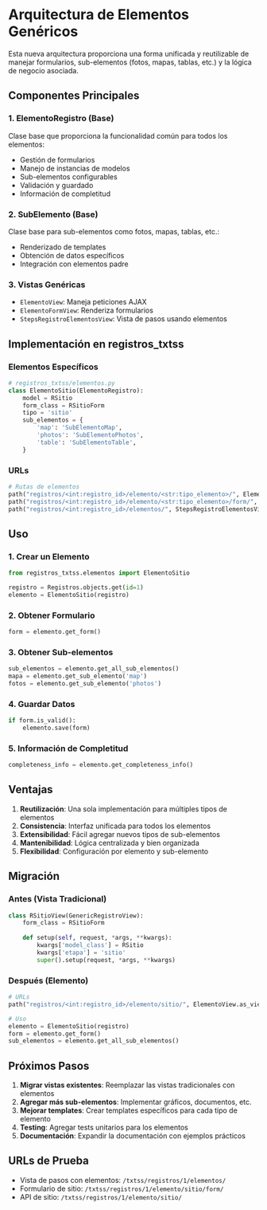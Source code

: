 # Arquitectura de Elementos Genéricos

Esta nueva arquitectura proporciona una forma unificada y reutilizable de manejar formularios, sub-elementos (fotos, mapas, tablas, etc.) y la lógica de negocio asociada.

## Componentes Principales

### 1. ElementoRegistro (Base)
Clase base que proporciona la funcionalidad común para todos los elementos:
- Gestión de formularios
- Manejo de instancias de modelos
- Sub-elementos configurables
- Validación y guardado
- Información de completitud

### 2. SubElemento (Base)
Clase base para sub-elementos como fotos, mapas, tablas, etc.:
- Renderizado de templates
- Obtención de datos específicos
- Integración con elementos padre

### 3. Vistas Genéricas
- `ElementoView`: Maneja peticiones AJAX
- `ElementoFormView`: Renderiza formularios
- `StepsRegistroElementosView`: Vista de pasos usando elementos

## Implementación en registros_txtss

### Elementos Específicos
```python
# registros_txtss/elementos.py
class ElementoSitio(ElementoRegistro):
    model = RSitio
    form_class = RSitioForm
    tipo = 'sitio'
    sub_elementos = {
        'map': 'SubElementoMap',
        'photos': 'SubElementoPhotos',
        'table': 'SubElementoTable',
    }
```

### URLs
```python
# Rutas de elementos
path("registros/<int:registro_id>/elemento/<str:tipo_elemento>/", ElementoView.as_view(), name="elemento"),
path("registros/<int:registro_id>/elemento/<str:tipo_elemento>/form/", ElementoFormView.as_view(), name="elemento_form"),
path("registros/<int:registro_id>/elementos/", StepsRegistroElementosView.as_view(), name="steps_elementos"),
```

## Uso

### 1. Crear un Elemento
```python
from registros_txtss.elementos import ElementoSitio

registro = Registros.objects.get(id=1)
elemento = ElementoSitio(registro)
```

### 2. Obtener Formulario
```python
form = elemento.get_form()
```

### 3. Obtener Sub-elementos
```python
sub_elementos = elemento.get_all_sub_elementos()
mapa = elemento.get_sub_elemento('map')
fotos = elemento.get_sub_elemento('photos')
```

### 4. Guardar Datos
```python
if form.is_valid():
    elemento.save(form)
```

### 5. Información de Completitud
```python
completeness_info = elemento.get_completeness_info()
```

## Ventajas

1. **Reutilización**: Una sola implementación para múltiples tipos de elementos
2. **Consistencia**: Interfaz unificada para todos los elementos
3. **Extensibilidad**: Fácil agregar nuevos tipos de sub-elementos
4. **Mantenibilidad**: Lógica centralizada y bien organizada
5. **Flexibilidad**: Configuración por elemento y sub-elemento

## Migración

### Antes (Vista Tradicional)
```python
class RSitioView(GenericRegistroView):
    form_class = RSitioForm
    
    def setup(self, request, *args, **kwargs):
        kwargs['model_class'] = RSitio
        kwargs['etapa'] = 'sitio'
        super().setup(request, *args, **kwargs)
```

### Después (Elemento)
```python
# URLs
path("registros/<int:registro_id>/elemento/sitio/", ElementoView.as_view(), name="elemento_sitio"),

# Uso
elemento = ElementoSitio(registro)
form = elemento.get_form()
sub_elementos = elemento.get_all_sub_elementos()
```

## Próximos Pasos

1. **Migrar vistas existentes**: Reemplazar las vistas tradicionales con elementos
2. **Agregar más sub-elementos**: Implementar gráficos, documentos, etc.
3. **Mejorar templates**: Crear templates específicos para cada tipo de elemento
4. **Testing**: Agregar tests unitarios para los elementos
5. **Documentación**: Expandir la documentación con ejemplos prácticos

## URLs de Prueba

- Vista de pasos con elementos: `/txtss/registros/1/elementos/`
- Formulario de sitio: `/txtss/registros/1/elemento/sitio/form/`
- API de sitio: `/txtss/registros/1/elemento/sitio/` 